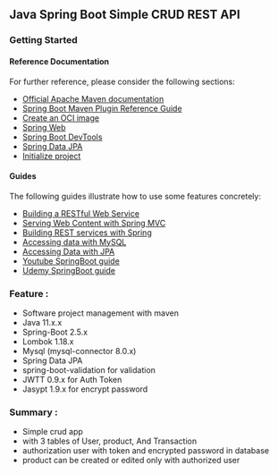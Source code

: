 ## Java Spring Boot Simple CRUD REST API

### Getting Started

#### Reference Documentation
For further reference, please consider the following sections:

* [Official Apache Maven documentation](https://maven.apache.org/guides/index.html)
* [Spring Boot Maven Plugin Reference Guide](https://docs.spring.io/spring-boot/docs/2.5.1/maven-plugin/reference/html/)
* [Create an OCI image](https://docs.spring.io/spring-boot/docs/2.5.1/maven-plugin/reference/html/#build-image)
* [Spring Web](https://docs.spring.io/spring-boot/docs/2.5.1/reference/htmlsingle/#boot-features-developing-web-applications)
* [Spring Boot DevTools](https://docs.spring.io/spring-boot/docs/2.5.1/reference/htmlsingle/#using-boot-devtools)
* [Spring Data JPA](https://docs.spring.io/spring-boot/docs/2.5.1/reference/htmlsingle/#boot-features-jpa-and-spring-data)
* [Initialize project](https://start.spring.io)

#### Guides
The following guides illustrate how to use some features concretely:

* [Building a RESTful Web Service](https://spring.io/guides/gs/rest-service/)
* [Serving Web Content with Spring MVC](https://spring.io/guides/gs/serving-web-content/)
* [Building REST services with Spring](https://spring.io/guides/tutorials/bookmarks/)
* [Accessing data with MySQL](https://spring.io/guides/gs/accessing-data-mysql/)
* [Accessing Data with JPA](https://spring.io/guides/gs/accessing-data-jpa/)
* [Youtube SpringBoot guide](https://www.youtube.com/watch?v=Z0JfmObjKRw&list=PLRjWo99hnirwyafPfaxfu0psMR0hUmdQc)
* [Udemy SpringBoot guide](https://www.udemy.com/course/java-spring-framework-masterclass/)

### Feature : 

* Software project management with maven
* Java 11.x.x
* Spring-Boot 2.5.x
* Lombok 1.18.x
* Mysql (mysql-connector 8.0.x)
* Spring Data JPA 
* spring-boot-validation for validation
* JWTT 0.9.x for Auth Token
* Jasypt 1.9.x for encrypt password

### Summary :

* Simple crud app
* with 3 tables of User, product, And Transaction
* authorization user with token and encrypted password in database
* product can be created or edited only with authorized user 
